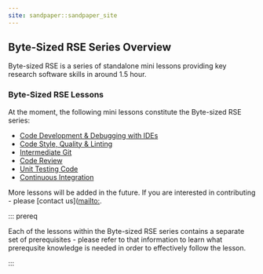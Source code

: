 ```yaml
---
site: sandpaper::sandpaper_site
---
```


## Byte-Sized RSE Series Overview

Byte-sized RSE is a series of standalone mini lessons providing key research software skills in around 1.5 hour. 

### Byte-Sized RSE Lessons

At the moment, the following mini lessons constitute the Byte-sized RSE series:

* [Code Development & Debugging with IDEs](https://github.com/carpentries-incubator/byte-sized-rse-vscode)
* [Code Style, Quality & Linting](https://github.com/carpentries-incubator/byte-sized-rse-code-quality)
* [Intermediate Git](https://github.com/carpentries-incubator/byte-sized-rse-git-intermediate)
* [Code Review](https://github.com/carpentries-incubator/byte-sized-rse-code-review)
* [Unit Testing Code](https://github.com/carpentries-incubator/byte-sized-rse-testing)
* [Continuous Integration](https://github.com/carpentries-incubator/byte-sized-rse-ci)

More lessons will be added in the future. If you are interested in contributing - please [contact us]([mailto:](https://github.com/carpentries-incubator/byte-sized-rse-overview/blob/main/README.md#contact).

::: prereq

Each of the lessons within the Byte-sized RSE series contains a separate set of prerequisites - please refer to that information to learn what prerequsite knowledge is needed in order to effectively follow the lesson.

:::

